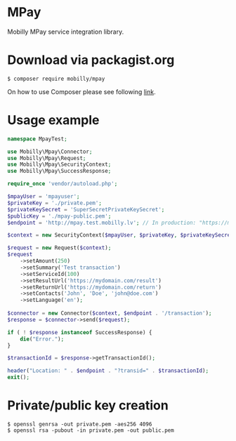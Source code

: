 # MPay
Mobilly MPay service integration library.

# Download via packagist.org

```
$ composer require mobilly/mpay
```
On how to use Composer please see following [link](https://getcomposer.org/download/).


# Usage example

```php
namespace MpayTest;

use Mobilly\Mpay\Connector;
use Mobilly\Mpay\Request;
use Mobilly\Mpay\SecurityContext;
use Mobilly\Mpay\SuccessResponse;

require_once 'vendor/autoload.php';

$mpayUser = 'mpayuser';
$privateKey = './private.pem';
$privateKeySecret = 'SuperSecretPrivateKeySecret';
$publicKey = './mpay-public.pem';
$endpoint = 'http://mpay.test.mobilly.lv'; // In production: "https://mpay.mobilly.lv"

$context = new SecurityContext($mpayUser, $privateKey, $privateKeySecret, $publicKey);

$request = new Request($context);
$request
    ->setAmount(250)
    ->setSummary('Test transaction')
    ->setServiceId(100)
    ->setResultUrl('https://mydomain.com/result')
    ->setReturnUrl('https://mydomain.com/return')
    ->setContacts('John', 'Doe', 'john@doe.com')
    ->setLanguage('en');
    
$connector = new Connector($context, $endpoint . '/transaction');
$response = $connector->send($request);

if ( ! $response instanceof SuccessResponse) {
    die("Error.");
}

$transactionId = $response->getTransactionId();

header("Location: " . $endpoint . "?transid=" . $transactionId);
exit();
```

# Private/public key creation

```
$ openssl genrsa -out private.pem -aes256 4096
$ openssl rsa -pubout -in private.pem -out public.pem
```